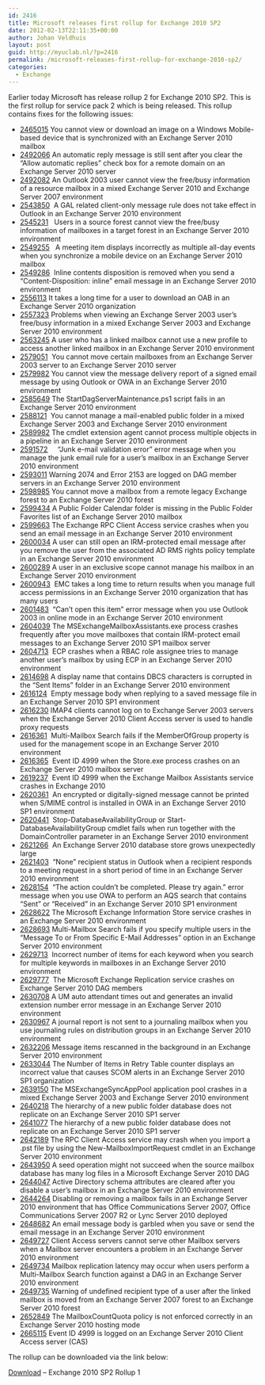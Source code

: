 ```yaml
---
id: 2416
title: Microsoft releases first rollup for Exchange 2010 SP2
date: 2012-02-13T22:11:35+00:00
author: Johan Veldhuis
layout: post
guid: http://myuclab.nl/?p=2416
permalink: /microsoft-releases-first-rollup-for-exchange-2010-sp2/
categories:
  - Exchange
---
```

Earlier today Microsoft has release rollup 2 for Exchange 2010 SP2. This is the first rollup for service pack 2 which is being released. This rollup contains fixes for the following issues:

  * [2465015](/kb/2465015) You cannot view or download an image on a Windows Mobile-based device that is synchronized with an Exchange Server 2010 mailbox
  * [2492066](/kb/2492066) An automatic reply message is still sent after you clear the &#8220;Allow automatic replies&#8221; check box for a remote domain on an Exchange Server 2010 server
  * [2492082](/kb/2492082) An Outlook 2003 user cannot view the free/busy information of a resource mailbox in a mixed Exchange Server 2010 and Exchange Server 2007 environment
  * [2543850](/kb/2543850)  A GAL related client-only message rule does not take effect in Outlook in an Exchange Server 2010 environment
  * [2545231](/kb/2545231)   Users in a source forest cannot view the free/busy information of mailboxes in a target forest in an Exchange Server 2010 environment
  * [2549255](/kb/2549255)   A meeting item displays incorrectly as multiple all-day events when you synchronize a mobile device on an Exchange Server 2010 mailbox
  * [2549286](/kb/2549286)  Inline contents disposition is removed when you send a &#8220;Content-Disposition: inline&#8221; email message in an Exchange Server 2010 environment
  * [2556113](/kb/2556113) It takes a long time for a user to download an OAB in an Exchange Server 2010 organization
  * [2557323](/kb/2557323) Problems when viewing an Exchange Server 2003 user’s free/busy information in a mixed Exchange Server 2003 and Exchange Server 2010 environment
  * [2563245](/kb/2563245) A user who has a linked mailbox cannot use a new profile to access another linked mailbox in an Exchange Server 2010 environment
  * [2579051](/kb/2579051)  You cannot move certain mailboxes from an Exchange Server 2003 server to an Exchange Server 2010 server
  * [2579982](/kb/2579982) You cannot view the message delivery report of a signed email message by using Outlook or OWA in an Exchange Server 2010 environment
  * [2585649](/kb/2585649) The StartDagServerMaintenance.ps1 script fails in an Exchange Server 2010 environment
  * [2588121](/kb/2588121)  You cannot manage a mail-enabled public folder in a mixed Exchange Server 2003 and Exchange Server 2010 environment
  * [2589982](/kb/2589982) The cmdlet extension agent cannot process multiple objects in a pipeline in an Exchange Server 2010 environment
  * [2591572](/kb/2591572)     &#8220;Junk e-mail validation error&#8221; error message when you manage the junk email rule for a user’s mailbox in an Exchange Server 2010 environment
  * [2593011](/kb/2593011) Warning 2074 and Error 2153 are logged on DAG member servers in an Exchange Server 2010 environment
  * [2598985](/kb/2598985) You cannot move a mailbox from a remote legacy Exchange forest to an Exchange Server 2010 forest
  * [2599434](/kb/2599434) A Public Folder Calendar folder is missing in the Public Folder Favorites list of an Exchange Server 2010 mailbox
  * [2599663](/kb/2599663) The Exchange RPC Client Access service crashes when you send an email message in an Exchange Server 2010 environment
  * [2600034](/kb/2600034) A user can still open an IRM-protected email message after you remove the user from the associated AD RMS rights policy template in an Exchange Server 2010 environment
  * [2600289](/kb/2600289) A user in an exclusive scope cannot manage his mailbox in an Exchange Server 2010 environment
  * [2600943](/kb/2600943)  EMC takes a long time to return results when you manage full access permissions in an Exchange Server 2010 organization that has many users
  * [2601483](/kb/2601483)  &#8220;Can’t open this item&#8221; error message when you use Outlook 2003 in online mode in an Exchange Server 2010 environment
  * [2604039](/kb/2604039) The MSExchangeMailboxAssistants.exe process crashes frequently after you move mailboxes that contain IRM-protect email messages to an Exchange Server 2010 SP1 mailbox server
  * [2604713](/kb/2604713)  ECP crashes when a RBAC role assignee tries to manage another user’s mailbox by using ECP in an Exchange Server 2010 environment
  * [2614698](/kb/2614698) A display name that contains DBCS characters is corrupted in the &#8220;Sent Items&#8221; folder in an Exchange Server 2010 environment
  * [2616124](/kb/2616124)  Empty message body when replying to a saved message file in an Exchange Server 2010 SP1 environment
  * [2616230](/kb/2616230) IMAP4 clients cannot log on to Exchange Server 2003 servers when the Exchange Server 2010 Client Access server is used to handle proxy requests
  * [2616361](/kb/2616361)  Multi-Mailbox Search fails if the MemberOfGroup property is used for the management scope in an Exchange Server 2010 environment
  * [2616365](/kb/2616365)  Event ID 4999 when the Store.exe process crashes on an Exchange Server 2010 mailbox server
  * [2619237](/kb/2619237)  Event ID 4999 when the Exchange Mailbox Assistants service crashes in Exchange 2010
  * [2620361](/kb/2620361)  An encrypted or digitally-signed message cannot be printed when S/MIME control is installed in OWA in an Exchange Server 2010 SP1 environment
  * [2620441](/kb/2620441)  Stop-DatabaseAvailabilityGroup or Start-DatabaseAvailabilityGroup cmdlet fails when run together with the DomainController parameter in an Exchange Server 2010 environment
  * [2621266](/kb/2621266)  An Exchange Server 2010 database store grows unexpectedly large
  * [2621403](/kb/2621403)  &#8220;None&#8221; recipient status in Outlook when a recipient responds to a meeting request in a short period of time in an Exchange Server 2010 environment
  * [2628154](/kb/2628154)  &#8220;The action couldn’t be completed. Please try again.&#8221; error message when you use OWA to perform an AQS search that contains &#8220;Sent&#8221; or &#8220;Received&#8221; in an Exchange Server 2010 SP1 environment
  * [2628622](/kb/2628622) The Microsoft Exchange Information Store service crashes in an Exchange Server 2010 environment
  * [2628693](/kb/2628693) Multi-Mailbox Search fails if you specify multiple users in the &#8220;Message To or From Specific E-Mail Addresses&#8221; option in an Exchange Server 2010 environment
  * [2629713](/kb/2629713)  Incorrect number of items for each keyword when you search for multiple keywords in mailboxes in an Exchange Server 2010 environment
  * [2629777](/kb/2629777)  The Microsoft Exchange Replication service crashes on Exchange Server 2010 DAG members
  * [2630708](/kb/2630708) A UM auto attendant times out and generates an invalid extension number error message in an Exchange Server 2010 environment
  * [2630967](/kb/2630967) A journal report is not sent to a journaling mailbox when you use journaling rules on distribution groups in an Exchange Server 2010 environment
  * [2632206](/kb/2632206) Message items rescanned in the background in an Exchange Server 2010 environment
  * [2633044](/kb/2633044) The Number of Items in Retry Table counter displays an incorrect value that causes SCOM alerts in an Exchange Server 2010 SP1 organization
  * [2639150](/kb/2639150) The MSExchangeSyncAppPool application pool crashes in a mixed Exchange Server 2003 and Exchange Server 2010 environment
  * [2640218](/kb/2640218) The hierarchy of a new public folder database does not replicate on an Exchange Server 2010 SP1 server
  * [2641077](/kb/2641077) The hierarchy of a new public folder database does not replicate on an Exchange Server 2010 SP1 server
  * [2642189](/kb/2642189) The RPC Client Access service may crash when you import a .pst file by using the New-MailboxImportRequest cmdlet in an Exchange Server 2010 environment
  * [2643950](/kb/2643950) A seed operation might not succeed when the source mailbox database has many log files in a Microsoft Exchange Server 2010 DAG
  * [2644047](/kb/2644047) Active Directory schema attributes are cleared after you disable a user’s mailbox in an Exchange Server 2010 environment
  * [2644264](/kb/2644264) Disabling or removing a mailbox fails in an Exchange Server 2010 environment that has Office Communications Server 2007, Office Communications Server 2007 R2 or Lync Server 2010 deployed
  * [2648682](/kb/2648682) An email message body is garbled when you save or send the email message in an Exchange Server 2010 environment
  * [2649727](/kb/2649727) Client Access servers cannot serve other Mailbox servers when a Mailbox server encounters a problem in an Exchange Server 2010 environment
  * [2649734](/kb/2649734) Mailbox replication latency may occur when users perform a Multi-Mailbox Search function against a DAG in an Exchange Server 2010 environment
  * [2649735](/kb/2649735) Warning of undefined recipient type of a user after the linked mailbox is moved from an Exchange Server 2007 forest to an Exchange Server 2010 forest
  * [2652849](/kb/2652849) The MailboxCountQuota policy is not enforced correctly in an Exchange Server 2010 hosting mode
  * [2665115](/kb/2665115) Event ID 4999 is logged on an Exchange Server 2010 Client Access server (CAS)

The rollup can be downloaded via the link below:

[Download](http://www.microsoft.com/downloads/details.aspx?FamilyID=4077dd70-5670-4fc7-a61c-002ed3f4414a) &#8211; Exchange 2010 SP2 Rollup 1